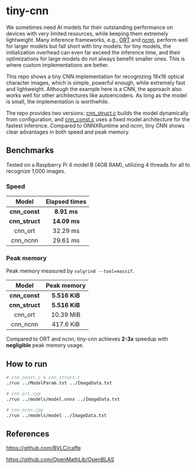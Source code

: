 # tiny-cnn

We sometimes need AI models for their outstanding performance on devices with very limited resources, while keeping them extremely lightweight. Many inference frameworks, e.g., [ORT](https://github.com/microsoft/onnxruntime) and [ncnn](https://github.com/Tencent/ncnn), perform well for larger models but fall short with tiny models: for tiny models, the initialization overhead can even far exceed the inference time, and their optimizations for large models do not always benefit smaller ones. This is where custom implementations are better.

This repo shows a tiny CNN implementation for recognizing 16x16 optical character images, which is simple, powerful enough, while extremely fast and lightweight. Although the example here is a CNN, the approach also works well for other architectures like autoencoders. As long as the model is small, the implementation is worthwhile.

The repo provides two versions: [cnn_struct.c](https://github.com/Avafly/tiny-cnn/blob/8907b70a169a4aaf4d7a55967564620e2e4d4840/cnn_struct.c) builds the model dynamically from configuration, and [cnn_const.c](https://github.com/Avafly/tiny-cnn/blob/8907b70a169a4aaf4d7a55967564620e2e4d4840/cnn_const.c) uses a fixed model architecture for the fastest inference. Compared to ONNXRuntime and ncnn, tiny CNN shows clear advantages in both speed and peak memory.

## Benchmarks

Tested on a Raspberry Pi 4 model B (4GB RAM), utilizing 4 threads for all to recognize 1,000 images.

### Speed

|     Model      | Elapsed times |
| :------------: | :-----------: |
| **cnn_const**  |  **8.91 ms**  |
| **cnn_struct** | **14.09 ms**  |
|    cnn_ort     |   32.29 ms    |
|    cnn_ncnn    |   29.61 ms    |

### Peak memory

Peak memory measured by `valgrind --tool=massif`.

|     Model      |  Peak memory  |
| :------------: | :-----------: |
| **cnn_const**  | **5.516 KiB** |
| **cnn_struct** | **5.516 KiB** |
|    cnn_ort     |   10.39 MiB   |
|    cnn_ncnn    |   417.6 KiB   |

Compared to ORT and ncnn, tiny-cnn achieves **2-3x** speedup with **negligible** peak memory usage.

## How to run

```bash
# cnn_const.c & cnn_struct.c
./run ../ModelParam.txt ../ImageData.txt

# cnn_ort.cpp
./run ../models/model.onnx ../ImageData.txt

# cnn_ncnn.cpp
./run ../models/model ../ImageData.txt
```

## References

https://github.com/BVLC/caffe

https://github.com/OpenMathLib/OpenBLAS